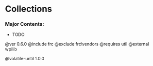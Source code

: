 # Collections

### Major Contents:
- TODO

@ver 0.6.0
@include frc
@exclude frc\vendors
@requires util
@external wpilib

@volatile-until 1.0.0